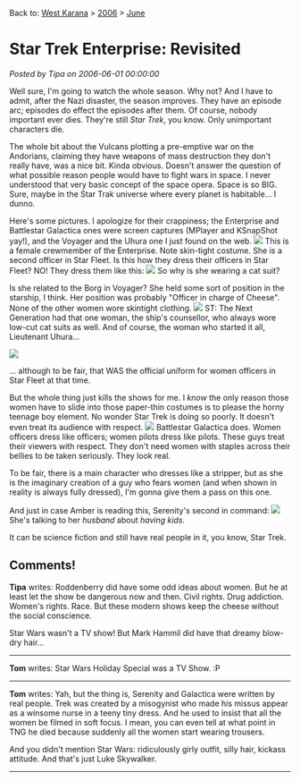 Back to: [West Karana](/posts/westkarana.md) > [2006](/posts/2006/westkarana.md) > [June](./westkarana.md)
# Star Trek Enterprise: Revisited

*Posted by Tipa on 2006-06-01 00:00:00*

Well sure, I'm going to watch the whole season. Why not? And I have to admit, after the Nazi disaster, the season improves. They have an episode arc; episodes do effect the episodes after them. Of course, nobody important ever dies. They're still *Star Trek*, you know. Only unimportant characters die.

The whole bit about the Vulcans plotting a pre-emptive war on the Andorians, claiming they have weapons of mass destruction they don't really have, was a nice bit. Kinda obvious. Doesn't answer the question of what possible reason people would have to fight wars in space. I never understood that very basic concept of the space opera. Space is so BIG. Sure, maybe in the Star Trak universe where every planet is habitable... I dunno.

Here's some pictures. I apologize for their crappiness; the Enterprise and Battlestar Galactica ones were screen captures (MPlayer and KSnapShot yay!), and the Voyager and the Uhura one I just found on the web.
![](../../../images/enterprise/vulcan2.jpg)
This is a female crewmember of the Enterprise. Note skin-tight costume. She is a second officer in Star Fleet. Is this how they dress their officers in Star Fleet? NO! They dress them like this:
![](../../../images/enterprise/female.jpg)
So why is she wearing a cat suit?

Is she related to the Borg in Voyager? She held some sort of position in the starship, I think. Her position was probably "Officer in charge of Cheese". None of the other women wore skintight clothing.
![](../../../images/enterprise/borg.jpg)
ST: The Next Generation had that one woman, the ship's counsellor, who always wore low-cut cat suits as well. And of course, the woman who started it all, Lieutenant Uhura...

![](../../../images/enterprise/uhura.jpg)

... although to be fair, that WAS the official uniform for women officers in Star Fleet at that time.

But the whole thing just kills the shows for me. I *know* the only reason those women have to slide into those paper-thin costumes is to please the horny teenage boy element. No wonder Star Trek is doing so poorly. It doesn't even treat its audience with respect.
![](../../../images/enterprise/starbuck.jpg)
Battlestar Galactica does. Women officers dress like officers; women pilots dress like pilots. These guys treat their viewers with respect. They don't need women with staples across their bellies to be taken seriously. They look real.

To be fair, there is a main character who dresses like a stripper, but as she is the imaginary creation of a guy who fears women (and when shown in reality is always fully dressed), I'm gonna give them a pass on this one.

And just in case Amber is reading this, Serenity's second in command:
![](../../../images/enterprise/firefly.jpg)
She's talking to her *husband* about *having kids*.

It can be science fiction and still have real people in it, you know, Star Trek.
## Comments!

**Tipa** writes: Roddenberry did have some odd ideas about women. But he at least let the show be dangerous now and then. Civil rights. Drug addiction. Women's rights. Race. But these modern shows keep the cheese without the social conscience.

Star Wars wasn't a TV show! But Mark Hammil did have that dreamy blow-dry hair...

---

**Tom** writes: Star Wars Holiday Special was a TV Show. :P

---

**Tom** writes: Yah, but the thing is, Serenity and Galactica were written by real people. Trek was created by a misogynist who made his missus appear as a winsome nurse in a teeny tiny dress. And he used to insist that all the women be filmed in soft focus. I mean, you can even tell at what point in TNG he died because suddenly all the women start wearing trousers.

And you didn't mention Star Wars: ridiculously girly outfit, silly hair, kickass attitude. And that's just Luke Skywalker.

---

